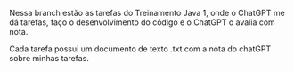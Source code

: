 Nessa branch estão as tarefas do Treinamento Java 1, onde o ChatGPT me dá tarefas, faço o desenvolvimento do código e o ChatGPT o avalia com nota.

Cada tarefa possui um documento de texto .txt com a nota do chatGPT sobre minhas tarefas.
